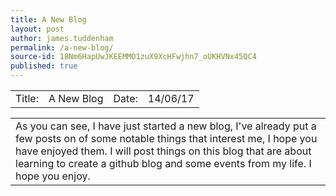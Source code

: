 ```yaml
---
title: A New Blog
layout: post
author: james.tuddenham
permalink: /a-new-blog/
source-id: 18Nm6HapUwJKEEMMO1zuX9XcHFwjhn7_oUKHVNx45QC4
published: true
---
```

<table>
  <tr>
    <td>Title:  </td>
    <td>A New Blog</td>
    <td> Date:  </td>
    <td>14/06/17</td>
  </tr>
</table>


<table>
  <tr>
    <td>As you can see, I have just started a new blog, I've already put a few posts on of some notable things that interest me, I hope you have enjoyed them.
I will post things on this blog that are about learning to create a github blog and some events from my life.
I hope you enjoy.</td>
  </tr>
</table>


